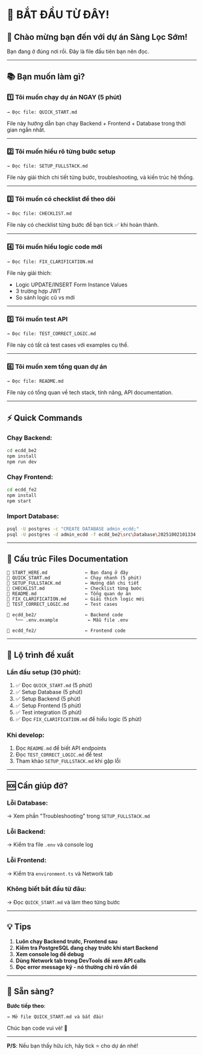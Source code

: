 # 🚀 BẮT ĐẦU TỪ ĐÂY!

## 👋 Chào mừng bạn đến với dự án Sàng Lọc Sớm!

Bạn đang ở đúng nơi rồi. Đây là file đầu tiên bạn nên đọc.

---

## 📚 Bạn muốn làm gì?

### **1️⃣ Tôi muốn chạy dự án NGAY (5 phút)**
```
→ Đọc file: QUICK_START.md
```
File này hướng dẫn bạn chạy Backend + Frontend + Database trong thời gian ngắn nhất.

---

### **2️⃣ Tôi muốn hiểu rõ từng bước setup**
```
→ Đọc file: SETUP_FULLSTACK.md
```
File này giải thích chi tiết từng bước, troubleshooting, và kiến trúc hệ thống.

---

### **3️⃣ Tôi muốn có checklist để theo dõi**
```
→ Đọc file: CHECKLIST.md
```
File này có checklist từng bước để bạn tick ✅ khi hoàn thành.

---

### **4️⃣ Tôi muốn hiểu logic code mới**
```
→ Đọc file: FIX_CLARIFICATION.md
```
File này giải thích:
- Logic UPDATE/INSERT Form Instance Values
- 3 trường hợp JWT
- So sánh logic cũ vs mới

---

### **5️⃣ Tôi muốn test API**
```
→ Đọc file: TEST_CORRECT_LOGIC.md
```
File này có tất cả test cases với examples cụ thể.

---

### **6️⃣ Tôi muốn xem tổng quan dự án**
```
→ Đọc file: README.md
```
File này có tổng quan về tech stack, tính năng, API documentation.

---

## ⚡ Quick Commands

### **Chạy Backend**:
```bash
cd ecdd_be2
npm install
npm run dev
```

### **Chạy Frontend**:
```bash
cd ecdd_fe2
npm install
npm start
```

### **Import Database**:
```bash
psql -U postgres -c "CREATE DATABASE admin_ecdd;"
psql -U postgres -d admin_ecdd -f ecdd_be2\src\Database\20251002101334.sql
```

---

## 📁 Cấu trúc Files Documentation

```
📄 START_HERE.md              ← Bạn đang ở đây
📄 QUICK_START.md             ← Chạy nhanh (5 phút)
📄 SETUP_FULLSTACK.md         ← Hướng dẫn chi tiết
📄 CHECKLIST.md               ← Checklist từng bước
📄 README.md                  ← Tổng quan dự án
📄 FIX_CLARIFICATION.md       ← Giải thích logic mới
📄 TEST_CORRECT_LOGIC.md      ← Test cases

📁 ecdd_be2/                  ← Backend code
   └── .env.example           ← Mẫu file .env
   
📁 ecdd_fe2/                  ← Frontend code
```

---

## 🎯 Lộ trình đề xuất

### **Lần đầu setup (30 phút)**:
1. ✅ Đọc `QUICK_START.md` (5 phút)
2. ✅ Setup Database (5 phút)
3. ✅ Setup Backend (5 phút)
4. ✅ Setup Frontend (5 phút)
5. ✅ Test integration (5 phút)
6. ✅ Đọc `FIX_CLARIFICATION.md` để hiểu logic (5 phút)

### **Khi develop**:
1. Đọc `README.md` để biết API endpoints
2. Đọc `TEST_CORRECT_LOGIC.md` để test
3. Tham khảo `SETUP_FULLSTACK.md` khi gặp lỗi

---

## 🆘 Cần giúp đỡ?

### **Lỗi Database**:
→ Xem phần "Troubleshooting" trong `SETUP_FULLSTACK.md`

### **Lỗi Backend**:
→ Kiểm tra file `.env` và console log

### **Lỗi Frontend**:
→ Kiểm tra `environment.ts` và Network tab

### **Không biết bắt đầu từ đâu**:
→ Đọc `QUICK_START.md` và làm theo từng bước

---

## 💡 Tips

1. **Luôn chạy Backend trước, Frontend sau**
2. **Kiểm tra PostgreSQL đang chạy trước khi start Backend**
3. **Xem console log để debug**
4. **Dùng Network tab trong DevTools để xem API calls**
5. **Đọc error message kỹ - nó thường chỉ rõ vấn đề**

---

## 🎉 Sẵn sàng?

**Bước tiếp theo**:
```
→ Mở file QUICK_START.md và bắt đầu!
```

Chúc bạn code vui vẻ! 🚀

---

**P/S**: Nếu bạn thấy hữu ích, hãy tick ⭐ cho dự án nhé!
